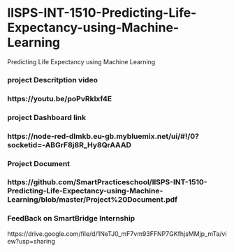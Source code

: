 # llSPS-INT-1510-Predicting-Life-Expectancy-using-Machine-Learning
Predicting Life Expectancy using Machine Learning

<h3> project Descritption video <h3>
https://youtu.be/poPvRkIxf4E

<h3> project Dashboard link <h3>
https://node-red-dlmkb.eu-gb.mybluemix.net/ui/#!/0?socketid=-ABGrF8j8R_Hy8QrAAAD
  
<h3> Project Document <h3>
https://github.com/SmartPracticeschool/llSPS-INT-1510-Predicting-Life-Expectancy-using-Machine-Learning/blob/master/Project%20Document.pdf

<h3> FeedBack on SmartBridge Internship </h3>
https://drive.google.com/file/d/1NeTJ0_mF7vm93FFNP7GKfhjsMMjp_mTa/view?usp=sharing
